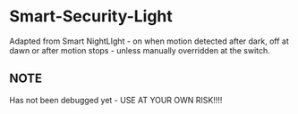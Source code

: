 Smart-Security-Light
====================

Adapted from Smart NightLIght - on when motion detected after dark, off at dawn or after motion stops - unless manually overridden at the switch.

NOTE
----
Has not been debugged yet - USE AT YOUR OWN RISK!!!!
